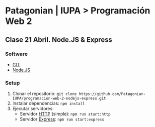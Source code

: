 # Patagonian | IUPA > Programación Web 2

## Clase 21 Abril. Node.JS &amp; Express

### Software

- [GIT](https://git-scm.com)
- [Node.JS](https://nodejs.org/es)

### Setup

1. Clonar el repositorio: `git clone https://github.com/Patagonian-IUPA/programacion-web-2-nodejs-express.git`
2. Instalar dependencias: `npm install`
3. Ejecutar servidores:
    - Servidor [HTTP](https://nodejs.org/api/http.html) (simple): `npm run start:http`
    - Servidor [Express](https://expressjs.com/es/): `npm run start:express`
